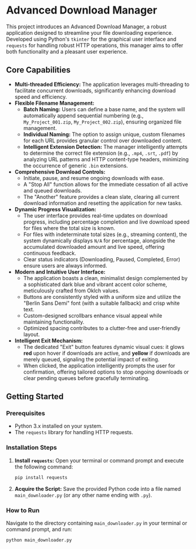 # Advanced Download Manager

This project introduces an Advanced Download Manager, a robust application designed to streamline your file downloading experience. Developed using Python's `tkinter` for the graphical user interface and `requests` for handling robust HTTP operations, this manager aims to offer both functionality and a pleasant user experience.

## Core Capabilities

* **Multi-threaded Efficiency:** The application leverages multi-threading to facilitate concurrent downloads, significantly enhancing download speed and efficiency.
* **Flexible Filename Management:**
    * **Batch Naming:** Users can define a base name, and the system will automatically append sequential numbering (e.g., `My_Project_001.zip`, `My_Project_002.zip`), ensuring organized file management.
    * **Individual Naming:** The option to assign unique, custom filenames for each URL provides granular control over downloaded content.
    * **Intelligent Extension Detection:** The manager intelligently attempts to determine the correct file extension (e.g., `.mp4`, `.srt`, `.pdf`) by analyzing URL patterns and HTTP content-type headers, minimizing the occurrence of generic `.bin` extensions.
* **Comprehensive Download Controls:**
    * Initiate, pause, and resume ongoing downloads with ease.
    * A "Stop All" function allows for the immediate cessation of all active and queued downloads.
    * The "Another" feature provides a clean slate, clearing all current download information and resetting the application for new tasks.
* **Dynamic Progress Visualization:**
    * The user interface provides real-time updates on download progress, including percentage completion and live download speed for files where the total size is known.
    * For files with indeterminate total sizes (e.g., streaming content), the system dynamically displays `N/A` for percentage, alongside the accumulated downloaded amount and live speed, offering continuous feedback.
    * Clear status indicators (Downloading, Paused, Completed, Error) ensure users are always informed.
* **Modern and Intuitive User Interface:**
    * The application boasts a clean, minimalist design complemented by a sophisticated dark blue and vibrant accent color scheme, meticulously crafted from Oklch values.
    * Buttons are consistently styled with a uniform size and utilize the "Berlin Sans Demi" font (with a suitable fallback) and crisp white text.
    * Custom-designed scrollbars enhance visual appeal while maintaining functionality.
    * Optimized spacing contributes to a clutter-free and user-friendly layout.
* **Intelligent Exit Mechanism:**
    * The dedicated "Exit" button features dynamic visual cues: it glows **red** upon hover if downloads are active, and **yellow** if downloads are merely queued, signaling the potential impact of exiting.
    * When clicked, the application intelligently prompts the user for confirmation, offering tailored options to stop ongoing downloads or clear pending queues before gracefully terminating.

## Getting Started

### Prerequisites

* Python 3.x installed on your system.
* The `requests` library for handling HTTP requests.

### Installation Steps

1.  **Install `requests`:**
    Open your terminal or command prompt and execute the following command:
    ```bash
    pip install requests
    ```
2.  **Acquire the Script:**
    Save the provided Python code into a file named `main_downloader.py` (or any other name ending with `.py`).

### How to Run

Navigate to the directory containing `main_downloader.py` in your terminal or command prompt, and run:

```bash
python main_downloader.py